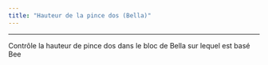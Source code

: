 ```yaml
---
title: "Hauteur de la pince dos (Bella)"
---
```


***

Contrôle la hauteur de pince dos dans le bloc de Bella sur lequel est basé Bee




